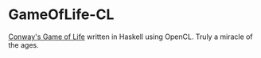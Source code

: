 # GameOfLife-CL
[Conway's Game of Life](https://en.wikipedia.org/wiki/Conway%27s_Game_of_Life) written in Haskell using OpenCL. Truly a miracle of the ages.
